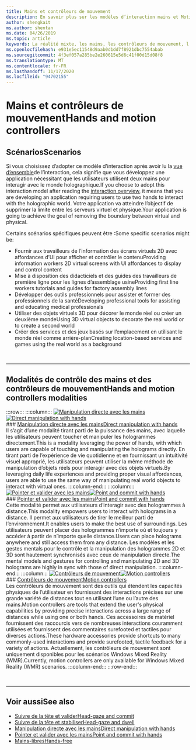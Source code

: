 ```yaml
---
title: Mains et contrôleurs de mouvement
description: En savoir plus sur les modèles d’interaction mains et Motion contrôleurs, qui peuvent supprimer la limite entre le virtuel et le physique.
author: shengkait
ms.author: shentan
ms.date: 04/26/2019
ms.topic: article
keywords: La réalité mixte, les mains, les contrôleurs de mouvement, l’interaction, la conception, le casque de réalité mixte, le casque de réalité mixte, le casque de réalité virtuelle, HoloLens, MRTK et la réalité mixte Toolkit
ms.openlocfilehash: e931e5ec11548d9aab0d1dd7f8921dbc7554abab
ms.sourcegitcommit: 4f3ef057a285be2e260615e5d6c41f00d15d08f8
ms.translationtype: MT
ms.contentlocale: fr-FR
ms.lasthandoff: 11/17/2020
ms.locfileid: "94702155"
---
```

# <a name="hands-and-motion-controllers"></a><span data-ttu-id="0633e-104">Mains et contrôleurs de mouvement</span><span class="sxs-lookup"><span data-stu-id="0633e-104">Hands and motion controllers</span></span>
## <a name="scenarios"></a><span data-ttu-id="0633e-105">Scénarios</span><span class="sxs-lookup"><span data-stu-id="0633e-105">Scenarios</span></span>
<span data-ttu-id="0633e-106">Si vous choisissez d’adopter ce modèle d’interaction après avoir lu la [vue d’ensemble](interaction-fundamentals.md)de l’interaction, cela signifie que vous développez une application nécessitant que les utilisateurs utilisent deux mains pour interagir avec le monde holographique.</span><span class="sxs-lookup"><span data-stu-id="0633e-106">If you choose to adopt this interaction model after reading the [interaction overview](interaction-fundamentals.md), it means that you are developing an application requiring users to use two hands to interact with the holographic world.</span></span> <span data-ttu-id="0633e-107">Votre application va atteindre l’objectif de supprimer la limite entre les serveurs virtuel et physique.</span><span class="sxs-lookup"><span data-stu-id="0633e-107">Your application is going to achieve the goal of removing the boundary between virtual and physical.</span></span>

<span data-ttu-id="0633e-108">Certains scénarios spécifiques peuvent être :</span><span class="sxs-lookup"><span data-stu-id="0633e-108">Some specific scenarios might be:</span></span>
* <span data-ttu-id="0633e-109">Fournir aux travailleurs de l’information des écrans virtuels 2D avec affordances d’UI pour afficher et contrôler le contenu</span><span class="sxs-lookup"><span data-stu-id="0633e-109">Providing information workers 2D virtual screens with UI affordances to display and control content</span></span>
* <span data-ttu-id="0633e-110">Mise à disposition des didacticiels et des guides des travailleurs de première ligne pour les lignes d’assemblage usine</span><span class="sxs-lookup"><span data-stu-id="0633e-110">Providing first line workers tutorials and guides for factory assembly lines</span></span>
* <span data-ttu-id="0633e-111">Développer des outils professionnels pour assister et former des professionnels de la santé</span><span class="sxs-lookup"><span data-stu-id="0633e-111">Developing professional tools for assisting and educating medical professionals</span></span>  
* <span data-ttu-id="0633e-112">Utiliser des objets virtuels 3D pour décorer le monde réel ou créer un deuxième monde</span><span class="sxs-lookup"><span data-stu-id="0633e-112">Using 3D virtual objects to decorate the real world or to create a second world</span></span> 
* <span data-ttu-id="0633e-113">Créer des services et des jeux basés sur l’emplacement en utilisant le monde réel comme arrière-plan</span><span class="sxs-lookup"><span data-stu-id="0633e-113">Creating location-based services and games using the real world as a background</span></span>

<br>

---

## <a name="hands-and-motion-controllers-modalities"></a><span data-ttu-id="0633e-114">Modalités de contrôle des mains et des contrôleurs de mouvement</span><span class="sxs-lookup"><span data-stu-id="0633e-114">Hands and motion controllers modalities</span></span>

:::row:::
    :::column:::
       <span data-ttu-id="0633e-115">[![Manipulation directe avec les mains](images/hands-and-controllers-direct-manipulation.jpg)](direct-manipulation.md)</span><span class="sxs-lookup"><span data-stu-id="0633e-115">[![Direct manipulation with hands](images/hands-and-controllers-direct-manipulation.jpg)](direct-manipulation.md)</span></span><br>
       ### <a name="direct-manipulation-with-handsbr"></a>[<span data-ttu-id="0633e-116">Manipulation directe avec les mains</span><span class="sxs-lookup"><span data-stu-id="0633e-116">Direct manipulation with hands</span></span>](direct-manipulation.md)<br>
       <span data-ttu-id="0633e-117">Il s’agit d’une modalité tirant parti de la puissance des mains, avec laquelle les utilisateurs peuvent toucher et manipuler les hologrammes directement.</span><span class="sxs-lookup"><span data-stu-id="0633e-117">This is a modality leveraging the power of hands, with which users are capable of touching and manipulating the holograms directly.</span></span> <span data-ttu-id="0633e-118">En tirant parti de l’expérience de vie quotidienne et en fournissant un intuitivité visuel approprié, les utilisateurs peuvent utiliser la même méthode de manipulation d’objets réels pour interagir avec des objets virtuels.</span><span class="sxs-lookup"><span data-stu-id="0633e-118">By leveraging daily life experiences and providing proper visual affordances, users are able to use the same way of manipulating real world objects to interact with virtual ones.</span></span>
    :::column-end:::
    :::column:::
       <span data-ttu-id="0633e-119">[![Pointer et valider avec les mains](images/hands-and-controllers-point-and-commit.jpg)](point-and-commit.md)</span><span class="sxs-lookup"><span data-stu-id="0633e-119">[![Point and commit with hands](images/hands-and-controllers-point-and-commit.jpg)](point-and-commit.md)</span></span><br>
        ### <a name="point-and-commit-with-handsbr"></a>[<span data-ttu-id="0633e-120">Pointer et valider avec les mains</span><span class="sxs-lookup"><span data-stu-id="0633e-120">Point and commit with hands</span></span>](point-and-commit.md)<br>
        <span data-ttu-id="0633e-121">Cette modalité permet aux utilisateurs d’interagir avec des hologrammes à distance.</span><span class="sxs-lookup"><span data-stu-id="0633e-121">This modality empowers users to interact with holograms in a distance.</span></span> <span data-ttu-id="0633e-122">Il permet aux utilisateurs de tirer le meilleur parti de l’environnement.</span><span class="sxs-lookup"><span data-stu-id="0633e-122">It enables users to make the best use of surroundings.</span></span> <span data-ttu-id="0633e-123">Les utilisateurs peuvent placer des hologrammes n’importe où et toujours y accéder à partir de n’importe quelle distance.</span><span class="sxs-lookup"><span data-stu-id="0633e-123">Users can place holograms anywhere and still access them from any distance.</span></span> <span data-ttu-id="0633e-124">Les modèles et les gestes mentals pour le contrôle et la manipulation des hologrammes 2D et 3D sont hautement synchronisés avec ceux de manipulation directe.</span><span class="sxs-lookup"><span data-stu-id="0633e-124">The mental models and gestures for controlling and manipulating 2D and 3D holograms are highly in sync with those of direct manipulation.</span></span>
    :::column-end:::
    :::column:::
       <span data-ttu-id="0633e-125">[![Contrôleurs de mouvement](images/hands-and-controllers-motion-controllers.jpg)](motion-controllers.md)</span><span class="sxs-lookup"><span data-stu-id="0633e-125">[![Motion controllers](images/hands-and-controllers-motion-controllers.jpg)](motion-controllers.md)</span></span><br>
       ### <a name="motion-controllersbr"></a>[<span data-ttu-id="0633e-126">Contrôleurs de mouvement</span><span class="sxs-lookup"><span data-stu-id="0633e-126">Motion controllers</span></span>](motion-controllers.md)<br>
       <span data-ttu-id="0633e-127">Les contrôleurs de mouvement sont des outils qui étendent les capacités physiques de l’utilisateur en fournissant des interactions précises sur une grande variété de distances tout en utilisant l’une ou l’autre des mains.</span><span class="sxs-lookup"><span data-stu-id="0633e-127">Motion controllers are tools that extend the user's physical capabilities by providing precise interactions across a large range of distances while using one or both hands.</span></span> <span data-ttu-id="0633e-128">Ces accessoires de matériel fournissent des raccourcis vers de nombreuses interactions couramment utilisées et fournissent des commentaires surefooted et tactiles pour diverses actions.</span><span class="sxs-lookup"><span data-stu-id="0633e-128">These hardware accessories provide shortcuts to many commonly-used interactions and provide surefooted, tactile feedback for a variety of actions.</span></span> <span data-ttu-id="0633e-129">Actuellement, les contrôleurs de mouvement sont uniquement disponibles pour les scénarios Windows Mixed Reality (WMR).</span><span class="sxs-lookup"><span data-stu-id="0633e-129">Currently, motion controllers are only available for Windows Mixed Reality (WMR) scenarios.</span></span> 
    :::column-end:::
:::row-end:::

<br>

---

## <a name="see-also"></a><span data-ttu-id="0633e-130">Voir aussi</span><span class="sxs-lookup"><span data-stu-id="0633e-130">See also</span></span>
* [<span data-ttu-id="0633e-131">Suivre de la tête et valider</span><span class="sxs-lookup"><span data-stu-id="0633e-131">Head-gaze and commit</span></span>](gaze-and-commit.md)
* [<span data-ttu-id="0633e-132">Suivre de la tête et stabiliser</span><span class="sxs-lookup"><span data-stu-id="0633e-132">Head-gaze and dwell</span></span>](gaze-and-dwell.md)
* [<span data-ttu-id="0633e-133">Manipulation directe avec les mains</span><span class="sxs-lookup"><span data-stu-id="0633e-133">Direct manipulation with hands</span></span>](direct-manipulation.md)
* [<span data-ttu-id="0633e-134">Pointer et valider avec les mains</span><span class="sxs-lookup"><span data-stu-id="0633e-134">Point and commit with hands</span></span>](point-and-commit.md)
* [<span data-ttu-id="0633e-135">Mains-libres</span><span class="sxs-lookup"><span data-stu-id="0633e-135">Hands-free</span></span>](hands-free.md)
